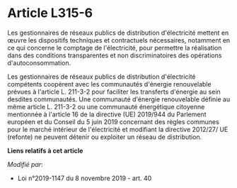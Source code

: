 # Article L315-6

Les gestionnaires de réseaux publics de distribution d'électricité mettent en œuvre les dispositifs techniques et
contractuels nécessaires, notamment en ce qui concerne le comptage de l'électricité, pour permettre la réalisation dans des
conditions transparentes et non discriminatoires des opérations d'autoconsommation.

Les gestionnaires de réseaux publics de distribution d'électricité compétents coopèrent avec les communautés d'énergie
renouvelable prévues à l'article L. 211-3-2 pour faciliter les transferts d'énergie au sein desdites communautés. Une
communauté d'énergie renouvelable définie au même article L. 211-3-2 ou une communauté énergétique citoyenne mentionnée à
l'article 16 de la directive (UE) 2019/944 du Parlement européen et du Conseil du 5 juin 2019 concernant des règles communes
pour le marché intérieur de l'électricité et modifiant la directive 2012/27/ UE (refonte) ne peuvent détenir ou exploiter un
réseau de distribution.

**Liens relatifs à cet article**

_Modifié par_:

  - Loi n°2019-1147 du 8 novembre 2019 - art. 40
